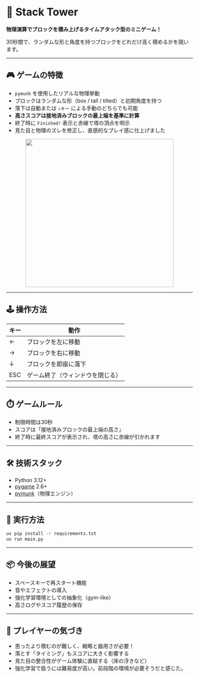 # 🧱 Stack Tower

**物理演算でブロックを積み上げるタイムアタック型のミニゲーム！**

30秒間で、ランダムな形と角度を持つブロックをどれだけ高く積めるかを競います。

---

## 🎮 ゲームの特徴

* `pymunk` を使用したリアルな物理挙動
* ブロックはランダムな形（box / tall / tilted）と初期角度を持つ
* 落下は自動または `↓キー` による手動のどちらでも可能
* **高さスコアは接地済みブロックの最上端を基準に計算**
* 終了時に `Finished!` 表示と赤線で塔の頂点を明示
* 見た目と物理のズレを修正し、直感的なプレイ感に仕上げました

<p align="center">
  <a href="https://gyazo.com/28e922549f6e470a0623260330c6e9bf">
    <img src="https://i.gyazo.com/28e922549f6e470a0623260330c6e9bf.png" width="400" />
  </a>
</p>

---

## 🕹️ 操作方法

| キー  | 動作               |
| --- | ---------------- |
| ←   | ブロックを左に移動        |
| →   | ブロックを右に移動        |
| ↓   | ブロックを即座に落下       |
| ESC | ゲーム終了（ウィンドウを閉じる） |

---

## ⏱️ ゲームルール

* 制限時間は30秒
* スコアは「接地済みブロックの最上端の高さ」
* 終了時に最終スコアが表示され、塔の高さに赤線が引かれます

---

## 🛠 技術スタック

* Python 3.12+
* [pygame](https://www.pygame.org/) 2.6+
* [pymunk](http://www.pymunk.org/)（物理エンジン）

---

## 🚀 実行方法

```bash
uv pip install -r requirements.txt
uv run main.py
```

---

## 📦 今後の展望

* スペースキーで再スタート機能
* 音やエフェクトの導入
* 強化学習環境としての抽象化（gym-like）
* 高さログやスコア履歴の保存

---

## 👀 プレイヤーの気づき

* 思ったより積むのが難しく、戦略と器用さが必要！
* 落とす「タイミング」もスコアに大きく影響する
* 見た目の整合性がゲーム体験に直結する（床の浮きなど）
* 強化学習で扱うには難易度が高い。前段階の環境が必要そうだと感じた。

